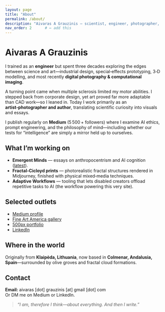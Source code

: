 ```yaml
---
layout: page
title: "About"
permalink: /about/
description: "Aivaras A Grauzinis — scientist, engineer, photographer, artist & author"
nav_order: 2      # ← add this
---
```


# Aivaras A Grauzinis

I trained as an **engineer** but spent three decades exploring the edges between science and art—industrial design, special‑effects prototyping, 3‑D modelling, and most recently **digital photography & computational imaging**.

A turning point came when multiple sclerosis limited my motor abilities. I stepped back from corporate design, yet art proved far more adaptable than CAD work—so I leaned in. Today I work primarily as an **artist‑photographer and author**, translating scientific curiosity into visuals and essays.

I publish regularly on **Medium** (5 500 + followers) where I examine AI ethics, prompt engineering, and the philosophy of mind—including whether our tests for “intelligence” are simply a mirror held up to ourselves.

## What I’m working on

* **Emergent Minds** — essays on anthropocentrism and AI cognition ([latest](/2025/07/19/ai-and-anthropocentrism.html)).
* **Fractal‑Cicloyd prints** — photorealistic fractal structures rendered in Midjourney, finished with physical mixed‑media techniques.
* **Adaptive Workflows** — tooling that lets disabled creators offload repetitive tasks to AI (the workflow powering this very site).

## Selected outlets

* [Medium profile](https://medium.com/@aivaras.a.grauzinis)
* [Fine Art America gallery](https://fineartamerica.com/profiles/aivaras-grauzinis)
* [500px portfolio](https://500px.com/p/aivarasgrauzinis)
* [LinkedIn](https://www.linkedin.com/in/aivaras-grauzinis)

## Where in the world

Originally from **Klaipėda, Lithuania**, now based in **Colmenar, Andalusia, Spain**—surrounded by olive groves and fractal cloud formations.

## Contact

**Email:** aivaras [dot] grauzinis [at] gmail [dot] com  
Or DM me on Medium or LinkedIn.

> *“I am, therefore I think—about everything. And then I write.”*
